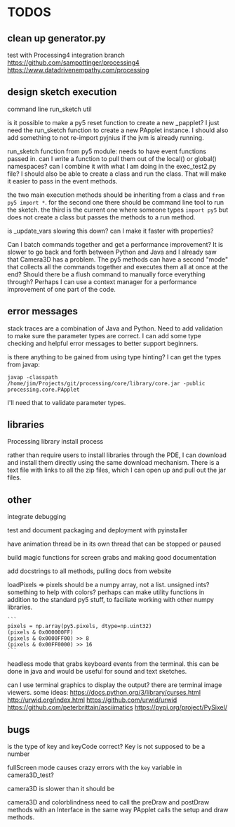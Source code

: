 TODOS
=====

clean up generator.py
---------------------

test with Processing4 integration branch
https://github.com/sampottinger/processing4
https://www.datadrivenempathy.com/processing

design sketch execution
-----------------------

command line run_sketch util

is it possible to make a py5 reset function to create a new _papplet? I just need the run_sketch function to create a new PApplet instance. I should also add something to not re-import pyjnius if the jvm is already running.

run_sketch function from py5 module: needs to have event functions passed in. can I write a function to pull them out of the local() or global() namespaces? can I combine it with what I am doing in the exec_test2.py file? I should also be able to create a class and run the class. That will make it easier to pass in the event methods.

the two main execution methods should be inheriting from a class and `from py5 import *`. for the second one there should be command line tool to run the sketch. the third is the current one where someone types `import py5` but does
not create a class but passes the methods to a run method.

is _update_vars slowing this down? can I make it faster with properties?

Can I batch commands together and get a performance improvement? It is slower to go back and forth between Python and Java and I already saw that Camera3D has a problem. The py5 methods can have a second "mode" that collects all the commands together and executes them all at once at the end? Should there be a flush command to manually force everything through? Perhaps I can use a context manager for a performance improvement of one part of the code.

error messages
--------------

stack traces are a combination of Java and Python. Need to add validation to make sure the parameter types are correct. I can add some type checking and helpful error messages to better support beginners.

is there anything to be gained from using type hinting? I can get the types from javap:

`javap -classpath /home/jim/Projects/git/processing/core/library/core.jar -public processing.core.PApplet`

I'll need that to validate parameter types.

libraries
---------

Processing library install process

rather than require users to install libraries through the PDE, I can download and install them directly using the same download mechanism. There is a text file with links to all the zip files, which I can open up and pull out the jar files.

other
-----

integrate debugging

test and document packaging and deployment with pyinstaller

have animation thread be in its own thread that can be stopped or paused

build magic functions for screen grabs and making good documentation

add docstrings to all methods, pulling docs from website

loadPixels => pixels should be a numpy array, not a list. unsigned ints? something to help with colors? perhaps can make utility functions in addition to the standard py5 stuff, to faciliate working with other numpy libraries.

    ```
    pixels = np.array(py5.pixels, dtype=np.uint32)
    (pixels & 0x000000FF)
    (pixels & 0x0000FF00) >> 8
    (pixels & 0x00FF0000) >> 16
    ```

headless mode that grabs keyboard events from the terminal. this can be done in java and would be useful for sound and text sketches.

can I use terminal graphics to display the output? there are terminal image viewers. some ideas:
https://docs.python.org/3/library/curses.html
http://urwid.org/index.html  https://github.com/urwid/urwid
https://github.com/peterbrittain/asciimatics
https://pypi.org/project/PySixel/

bugs
----

is the type of key and keyCode correct? Key is not supposed to be a number

fullScreen mode causes crazy errors with the `key` variable in camera3D_test?

camera3D is slower than it should be

camera3D and colorblindness need to call the preDraw and postDraw methods with an Interface in the same way PApplet calls the setup and draw methods.
